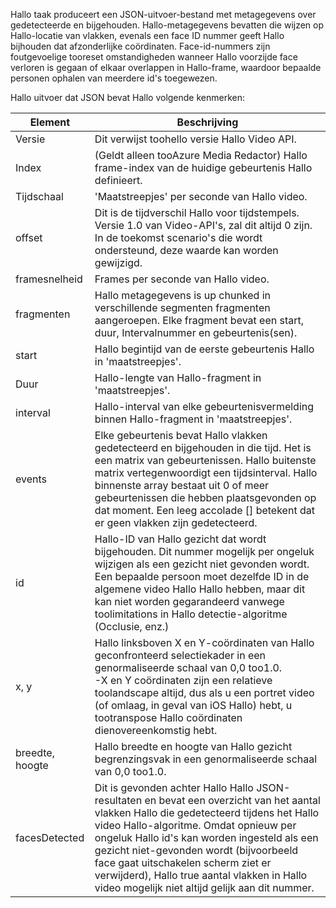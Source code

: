 Hallo taak produceert een JSON-uitvoer-bestand met metagegevens over gedetecteerde en bijgehouden. Hallo-metagegevens bevatten die wijzen op Hallo-locatie van vlakken, evenals een face ID nummer geeft Hallo bijhouden dat afzonderlijke coördinaten. Face-id-nummers zijn foutgevoelige tooreset omstandigheden wanneer Hallo voorzijde face verloren is gegaan of elkaar overlappen in Hallo-frame, waardoor bepaalde personen ophalen van meerdere id's toegewezen.

Hallo uitvoer dat JSON bevat Hallo volgende kenmerken:

| Element | Beschrijving |
| --- | --- |
| Versie |Dit verwijst toohello versie Hallo Video API. |
| Index | (Geldt alleen tooAzure Media Redactor) Hallo frame-index van de huidige gebeurtenis Hallo definieert. |
| Tijdschaal |'Maatstreepjes' per seconde van Hallo video. |
| offset |Dit is de tijdverschil Hallo voor tijdstempels. Versie 1.0 van Video-API's, zal dit altijd 0 zijn. In de toekomst scenario's die wordt ondersteund, deze waarde kan worden gewijzigd. |
| framesnelheid |Frames per seconde van Hallo video. |
| fragmenten |Hallo metagegevens is up chunked in verschillende segmenten fragmenten aangeroepen. Elke fragment bevat een start, duur, Intervalnummer en gebeurtenis(sen). |
| start |Hallo begintijd van de eerste gebeurtenis Hallo in 'maatstreepjes'. |
| Duur |Hallo-lengte van Hallo-fragment in 'maatstreepjes'. |
| interval |Hallo-interval van elke gebeurtenisvermelding binnen Hallo-fragment in 'maatstreepjes'. |
| events |Elke gebeurtenis bevat Hallo vlakken gedetecteerd en bijgehouden in die tijd. Het is een matrix van gebeurtenissen. Hallo buitenste matrix vertegenwoordigt een tijdsinterval. Hallo binnenste array bestaat uit 0 of meer gebeurtenissen die hebben plaatsgevonden op dat moment. Een leeg accolade [] betekent dat er geen vlakken zijn gedetecteerd. |
| id |Hallo-ID van Hallo gezicht dat wordt bijgehouden. Dit nummer mogelijk per ongeluk wijzigen als een gezicht niet gevonden wordt. Een bepaalde persoon moet dezelfde ID in de algemene video Hallo Hallo hebben, maar dit kan niet worden gegarandeerd vanwege toolimitations in Hallo detectie-algoritme (Occlusie, enz.) |
| x, y |Hallo linksboven X en Y-coördinaten van Hallo geconfronteerd selectiekader in een genormaliseerde schaal van 0,0 too1.0. <br/>-X en Y coördinaten zijn een relatieve toolandscape altijd, dus als u een portret video (of omlaag, in geval van iOS Hallo) hebt, u tootranspose Hallo coördinaten dienovereenkomstig hebt. |
| breedte, hoogte |Hallo breedte en hoogte van Hallo gezicht begrenzingsvak in een genormaliseerde schaal van 0,0 too1.0. |
| facesDetected |Dit is gevonden achter Hallo Hallo JSON-resultaten en bevat een overzicht van het aantal vlakken Hallo die gedetecteerd tijdens het Hallo video Hallo-algoritme. Omdat opnieuw per ongeluk Hallo id's kan worden ingesteld als een gezicht niet-gevonden wordt (bijvoorbeeld face gaat uitschakelen scherm ziet er verwijderd), Hallo true aantal vlakken in Hallo video mogelijk niet altijd gelijk aan dit nummer. |

